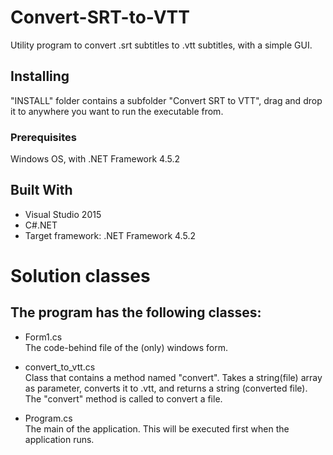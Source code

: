 # Convert-SRT-to-VTT
Utility program to convert .srt subtitles to .vtt subtitles, with a simple GUI.

## Installing
"INSTALL" folder contains a subfolder "Convert SRT to VTT", drag and drop it to anywhere you want to run the executable from.

### Prerequisites
Windows OS, with .NET Framework 4.5.2

## Built With
* Visual Studio 2015
* C#.NET
* Target framework: .NET Framework 4.5.2

# Solution classes

## The program has the following classes:
* Form1.cs  
The code-behind file of the (only) windows form.  

* convert_to_vtt.cs  
Class that contains a method named "convert". Takes a string(file) array as parameter, converts it to .vtt, and returns a string (converted file).  
The "convert" method is called to convert a file.  

* Program.cs  
The main of the application. This will be executed first when the application runs.  
